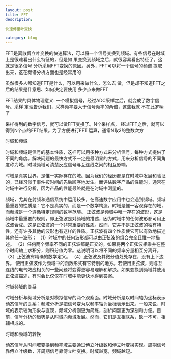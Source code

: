 ```yaml
---
layout: post
title: FFT
description: 

快速傅里叶变换

category: blog
---
```



FFT是离散傅立叶变换的快速算法，可以将一个信号变换到频域。有些信号在时域上是很难看出什么特征的，但是如 果变换到频域之后，就很容易看出特征了。这就是很多信号 分析采用FFT变换的原因。另外，FFT可以将一个信号的频谱 提取出来，这在频谱分析方面也是经常用的


虽然很多人都知道FFT是什么，可以用来做什么，怎么去 做，但是却不知道FFT之后的结果是什意思、如何决定要使用 多少点来做FFT

FFT结果的具体物理意义: 一个模拟信号，经过ADC采样之后，就变成了数字信号。采样 定理告诉我们，采样频率要大于信号频率的两倍，这些我就 不在此罗嗦了

采样得到的数字信号，就可以做FFT变换了。N个采样点， 经过FFT之后，就可以得到N个点的FFT结果。为了方便进行FFT 运算，通常N取2的整数次方


时域和频域


时域和频域是信号的基本性质，这样可以用多种方式来分析信号，每种方式提供了不同的角度。解决问题的最快方式不一定是最明显的方式，用来分析信号的不同角度称为域。时域频域可清楚反应信号与互连线之间的相互影响。

时域是真实世界，是惟一实际存在的域。因为我们的经历都是在时域中发展和验证的，已经习惯于事件按时间的先后顺序地发生。而评估数字产品的性能时，通常在时域中进行分析，因为产品的性能最终就是在时域中测量的。


频域，尤其在射频和通信系统中运用较多，在高速数字应用中也会遇到频域。频域最重要的性质是：它不是真实的，而是一个数学构造。时域是惟一客观存在的域，而频域是一个遵循特定规则的数学范畴。
正弦波是频域中唯一存在的波形，这是频域中最重要的规则，即正弦波是对频域的描述，因为时域中的任何波形都可用正弦波合成。这是正弦波的一个非常重要的性质。然而，它并不是正弦波的独有特性，还有许多其他的波形也有这样的性质。正弦波有四个性质使它可以有效地描述其他任一波形：
（1）时域中的任何波形都可以由正弦波的组合完全且惟一地描述。
（2）任何两个频率不同的正弦波都是正交的。如果将两个正弦波相乘并在整个时间轴上求积分，则积分值为零。这说明可以将不同的频率分量相互分离开。
（3）正弦波有精确的数学定义。
（4）正弦波及其微分值处处存在，没有上下边界。
使用正弦波作为频域中的函数形式有它特别的地方。若使用正弦波，则与互连线的电气效应相关的一些问题将变得更容易理解和解决。如果变换到频域并使用正弦波描述，有时会比仅仅在时域中能更快地得到答案。


时域频域的关系


时域分析与频域分析是对模拟信号的两个观察面。时域分析是以时间轴为坐标表示动态信号的关系；频域分析是把信号变为以频率轴为坐标表示出来。一般来说，时域的表示较为形象与直观，频域分析则更为简练，剖析问题更为深刻和方便。目前，信号分析的趋势是从时域向频域发展。然而，它们是互相联系，缺一不可，相辅相成的。


时域和频域的转换

动态信号从时间域变换到频率域主要通过傅立叶级数和傅立叶变换实现。周期信号靠傅立叶级数，非周期信号靠傅立叶变换。时域越宽，频域越短。


